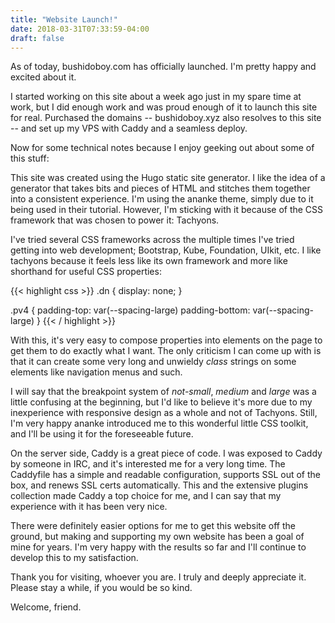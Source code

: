 ```yaml
---
title: "Website Launch!"
date: 2018-03-31T07:33:59-04:00
draft: false
---
```


As of today, bushidoboy.com has officially launched. I'm pretty happy and excited about it.

I started working on this site about a week ago just in my spare time at work, but I did enough work and was proud enough of it to launch this site for real. Purchased the domains -- bushidoboy.xyz also resolves to this site -- and set up my VPS with Caddy and a seamless deploy.

Now for some technical notes because I enjoy geeking out about some of this stuff:

This site was created using the Hugo static site generator. I like the idea of a generator that takes bits and pieces of HTML and stitches them together into a consistent experience. I'm using the ananke theme, simply due to it being used in their tutorial. However, I'm sticking with it because of the CSS framework that was chosen to power it: Tachyons. 

I've tried several CSS frameworks across the multiple times I've tried getting into web development; Bootstrap, Kube, Foundation, UIkit, etc. I like tachyons because it feels less like its own framework and more like shorthand for useful CSS properties:

{{< highlight css >}}
.dn {
	display: none;
}

.pv4 {
	padding-top: var(--spacing-large)
	padding-bottom: var(--spacing-large)
}
{{< / highlight >}}

With this, it's very easy to compose properties into elements on the page to get them to do exactly what I want. The only criticism I can come up with is that it can create some very long and unwieldy *class* strings on some elements like navigation menus and such. 

I will say that the breakpoint system of *not-small*, *medium* and *large* was a little confusing at the beginning, but I'd like to believe it's more due to my inexperience with responsive design as a whole and not of Tachyons. Still, I'm very happy ananke introduced me to this wonderful little CSS toolkit, and I'll be using it for the foreseeable future.

On the server side, Caddy is a great piece of code. I was exposed to Caddy by someone in IRC, and it's interested me for a very long time. The Caddyfile has a simple and readable configuration, supports SSL out of the box, and renews SSL certs automatically. This and the extensive plugins collection made Caddy a top choice for me, and I can say that my experience with it has been very nice. 

There were definitely easier options for me to get this website off the ground, but making and supporting my own website has been a goal of mine for years. I'm very happy with the results so far and I'll continue to develop this to my satisfaction.

Thank you for visiting, whoever you are. I truly and deeply appreciate it. Please stay a while, if you would be so kind.

Welcome, friend.